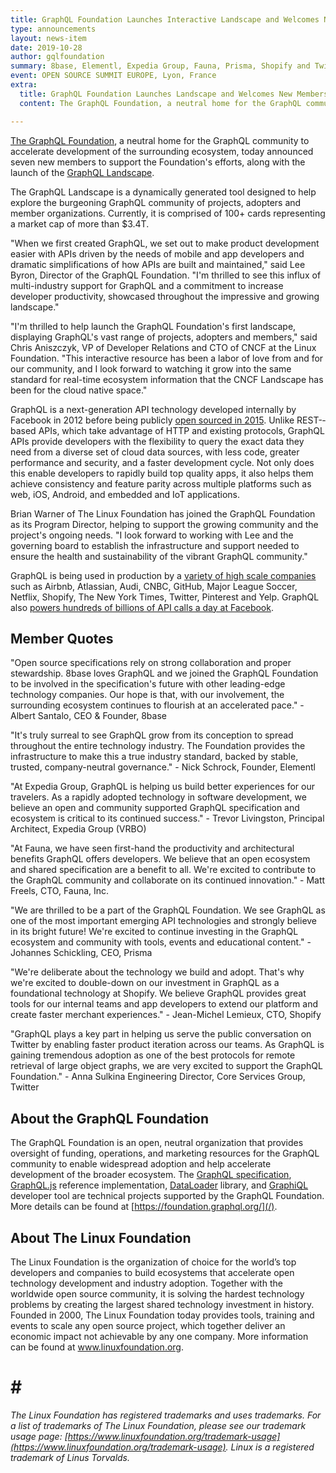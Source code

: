 ```yaml
---
title: GraphQL Foundation Launches Interactive Landscape and Welcomes New Members from Open Source Summit Europe
type: announcements
layout: news-item
date: 2019-10-28
author: gqlfoundation
summary: 8base, Elementl, Expedia Group, Fauna, Prisma, Shopify and Twitter Sign On to Support the Growing Ecosystem
event: OPEN SOURCE SUMMIT EUROPE, Lyon, France
extra:
  title: GraphQL Foundation Launches Landscape and Welcomes New Members
  content: The GraphQL Foundation, a neutral home for the GraphQL community to accelerate development of the surrounding ecosystem, today announced seven new members to support the Foundation’s efforts, along with the launch of the GraphQL Landscape.

---
```

[The GraphQL Foundation](/), a neutral home for the GraphQL community to accelerate development of the surrounding ecosystem, today announced seven new members to support the Foundation's efforts, along with the launch of the [GraphQL Landscape](https://landscape.graphql.org).

The GraphQL Landscape is a dynamically generated tool designed to help explore the burgeoning GraphQL community of projects, adopters and member organizations. Currently, it is comprised of 100+ cards representing a market cap of more than $3.4T.

"When we first created GraphQL, we set out to make product development easier with APIs driven by the needs of mobile and app developers and dramatic simplifications of how APIs are built and maintained," said Lee Byron, Director of the GraphQL Foundation. "I'm thrilled to see this influx of multi-industry support for GraphQL and a commitment to increase developer productivity, showcased throughout the impressive and growing landscape."

"I'm thrilled to help launch the GraphQL Foundation's first landscape, displaying GraphQL's vast range of projects, adopters and members," said Chris Aniszczyk, VP of Developer Relations and CTO of CNCF at the Linux Foundation. "This interactive resource has been a labor of love from and for our community, and I look forward to watching it grow into the same standard for real-time ecosystem information that the CNCF Landscape has been for the cloud native space." 

GraphQL is a next­-generation API technology developed internally by Facebook in 2012 before being publicly [open sourced in 2015](https://code.fb.com/core-data/graphql-a-data-query-language/). Unlike REST-­based APIs, which take advantage of HTTP and existing protocols, GraphQL APIs provide developers with the flexibility to query the exact data they need from a diverse set of cloud data sources, with less code, greater performance and security, and a faster development cycle. Not only does this enable developers to rapidly build top­ quality apps, it also helps them achieve consistency and feature parity across multiple platforms such as web, iOS, Android, and embedded and IoT applications.

Brian Warner of The Linux Foundation has joined the GraphQL Foundation as its Program Director, helping to support the growing community and the project's ongoing needs. "I look forward to working with Lee and the governing board to establish the infrastructure and support needed to ensure the health and sustainability of the vibrant GraphQL community."

GraphQL is being used in production by a [variety of high scale companies](https://graphql.org/users/) such as Airbnb, Atlassian, Audi, CNBC, GitHub, Major League Soccer, Netflix, Shopify, The New York Times, Twitter, Pinterest and Yelp. GraphQL also [powers hundreds of billions of API calls a day at Facebook](https://code.fb.com/core-data/graphql-a-data-query-language/). 

## Member Quotes 

"Open source specifications rely on strong collaboration and proper stewardship. 8base loves GraphQL and we joined the GraphQL Foundation to be involved in the specification's future with other leading-edge technology companies. Our hope is that, with our involvement, the surrounding ecosystem continues to flourish at an accelerated pace." - Albert Santalo, CEO & Founder, 8base
 
"It's truly surreal to see GraphQL grow from its conception to spread throughout the entire technology industry. The Foundation provides the infrastructure to make this a true industry standard, backed by stable, trusted, company-neutral governance." - Nick Schrock, Founder, Elementl

"At Expedia Group, GraphQL is helping us build better experiences for our travelers. As a rapidly adopted technology in software development, we believe an open and community supported GraphQL specification and ecosystem is critical to its continued success." - Trevor Livingston, Principal Architect, Expedia Group (VRBO)

"At Fauna, we have seen first-hand the productivity and architectural benefits GraphQL offers developers. We believe that an open ecosystem and shared specification are a benefit to all. We're excited to contribute to the GraphQL community and collaborate on its continued innovation." - Matt Freels, CTO, Fauna, Inc. 
 
"We are thrilled to be a part of the GraphQL Foundation. We see GraphQL as one of the most important emerging API technologies and strongly believe in its bright future! We're excited to continue investing in the GraphQL ecosystem and community with tools, events and educational content." - Johannes Schickling, CEO, Prisma
 
"We're deliberate about the technology we build and adopt. That's why we're excited to double-down on our investment in GraphQL as a foundational technology at Shopify. We believe GraphQL provides great tools for our internal teams and app developers to extend our platform and create faster merchant experiences." - Jean-Michel Lemieux, CTO, Shopify
 
"GraphQL plays a key part in helping us serve the public conversation on Twitter by enabling faster product iteration across our teams. As GraphQL is gaining tremendous adoption as one of the best protocols for remote retrieval of large object graphs, we are very excited to support the GraphQL Foundation." - Anna Sulkina Engineering Director, Core Services Group, Twitter

## About the GraphQL Foundation

The GraphQL Foundation is an open, neutral organization that provides oversight of funding,  operations, and marketing resources for the GraphQL community to enable widespread adoption and help accelerate development of the broader ecosystem. The [GraphQL specification](https://github.com/graphql/graphql-spec), [GraphQL.js](https://github.com/graphql/graphql-js) reference implementation, [DataLoader](https://github.com/graphql/dataloader) library, and [GraphiQL](https://github.com/graphql/graphiql) developer tool are technical projects supported by the GraphQL Foundation. More details can be found at [https://foundation.graphql.org/](/).

## About The Linux Foundation

The Linux Foundation is the organization of choice for the world’s top developers and companies to build ecosystems that accelerate open technology development and industry adoption. Together with the worldwide open source community, it is solving the hardest technology problems by creating the largest shared technology investment in history. Founded in 2000, The Linux Foundation today provides tools, training and events to scale any open source project, which together deliver an economic impact not achievable by any one company. More information can be found at www.linuxfoundation.org.
 
# # #

*The Linux Foundation has registered trademarks and uses trademarks. For a list of trademarks of The Linux Foundation, please see our trademark usage page: [https://www.linuxfoundation.org/trademark-usage](https://www.linuxfoundation.org/trademark-usage). Linux is a registered trademark of Linus Torvalds.*

